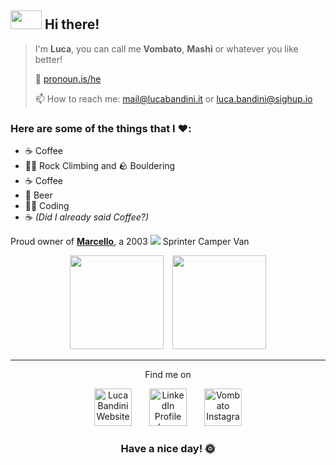 ## <img src="https://media0.giphy.com/media/Uuvny52shyLJKtdiRM/giphy.gif" height="30px" width="50px"> Hi there! 
> I'm **Luca**, you can call me **Vombato**, **Mashi** or whatever you like better!
> 
> 👤 [pronoun.is/he](https://pronoun.is/he)
>
>  📫 How to reach me: mail@lucabandini.it or luca.bandini@sighup.io
### Here are some of the things that I ❤️:

- ☕ Coffee
- 🧗‍♂️ Rock Climbing and 🪨 Bouldering
- ☕ Coffee
- 🍺 Beer
- 👨‍💻 Coding
- ☕ *(Did I already said Coffee?)*

Proud owner of [**Marcello**](https://instagram.com/marcellothevan), a 2003 <img src="https://aleen42.github.io/badges/src/mercedes_benz.svg"> Sprinter Camper Van


<p align="center"><img src="https://github-readme-stats-pearl-seven-71.vercel.app/api?username=vombato&show_icons=true&theme=dracula" height="150px"> <img src="https://media1.giphy.com/media/TcdpZwYDPlWXC/giphy.gif" height="150px"></p>



---

<p align="center">Find me on</p>

<p align="center"><a href="https://lucabandini.it"><img alt="Luca Bandini Website" width="60" height="60" src="https://cdn-icons-png.flaticon.com/512/975/975645.png"/></a>  <a href="https://www.linkedin.com/in/lucabandini/"><img alt="LinkedIn Profile Luca Bandini" widht="60" height="60" src="https://cdn-icons-png.flaticon.com/512/174/174857.png"/></a>  <a href="https://instagram.com/Vombato"><img alt="Vombato Instagram" widht="60" height="60" src="https://www.comune.foggia.it/wp-content/uploads/2021/04/instagram-logo-png.png"/></a></p>

<h3 align="center">Have a nice day! 🌞</h3>
